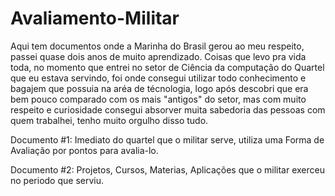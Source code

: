 # Avaliamento-Militar


  Aqui tem documentos onde a Marinha do Brasil gerou ao meu respeito, passei quase dois anos de muito aprendizado. Coisas que levo pra vida toda,
no momento que entrei no setor de Ciência da computação do Quartel que eu estava servindo, foi onde consegui utilizar todo conhecimento e bagajem que possuia na aréa
de técnologia, logo após descobri que era bem pouco comparado com os mais "antigos" do setor, mas com muito respeito e curiosidade consegui absorver muita sabedoria das
pessoas com quem trabalhei, tenho muito orgulho disso tudo.

Documento #1:  Imediato do quartel que o militar serve, utiliza uma Forma de Avaliação por pontos para avalia-lo.

Documento #2:  Projetos, Cursos, Materias, Aplicações que o militar exerceu no periodo que serviu. 
